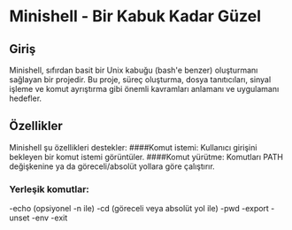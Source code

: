 # Minishell - Bir Kabuk Kadar Güzel

## Giriş
Minishell, sıfırdan basit bir Unix kabuğu (bash'e benzer) oluşturmanı sağlayan bir projedir. Bu proje, süreç oluşturma, dosya tanıtıcıları, sinyal işleme ve komut ayrıştırma gibi önemli kavramları anlamanı ve uygulamanı hedefler.

## Özellikler
Minishell şu özellikleri destekler:
####Komut istemi: Kullanıcı girişini bekleyen bir komut istemi görüntüler.
####Komut yürütme: Komutları PATH değişkenine ya da göreceli/absolüt yollara göre çalıştırır.
### Yerleşik komutlar:
-echo (opsiyonel -n ile)
-cd (göreceli veya absolüt yol ile)
-pwd
-export
-unset
-env
-exit 
